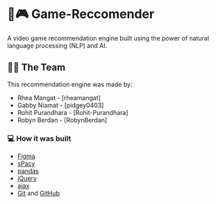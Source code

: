 # 👾🎮 Game-Reccomender
A video game recommendation engine built using the power of natural language processing (NLP) and AI.

## 🧑‍💻 The Team

This recommendation engine was made by:

- Rhea Mangat - [rheamangat]
- Gabby Niamat - [pidgey0403]
- Rohit Purandhara - [Rohit-Purandhara]
- Robyn Berdan - [RobynBerdan]

### 💻 How it was built

- [Figma](https://www.figma.com/) 
- [sPacy](https://spacy.io/)
- [pandas](https://pandas.pydata.org/) 
- [jQuery](https://jquery.com/)
- [ajax](https://api.jquery.com/category/ajax/)
- [Git](https://git-scm.com/) and [GitHub](https://github.com/)

